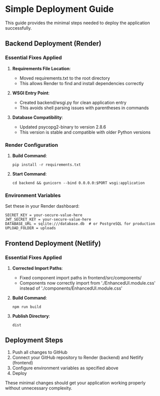 # Simple Deployment Guide

This guide provides the minimal steps needed to deploy the application successfully.

## Backend Deployment (Render)

### Essential Fixes Applied

1. **Requirements File Location**: 
   - Moved requirements.txt to the root directory
   - This allows Render to find and install dependencies correctly

2. **WSGI Entry Point**:
   - Created backend/wsgi.py for clean application entry
   - This avoids shell parsing issues with parentheses in commands

3. **Database Compatibility**:
   - Updated psycopg2-binary to version 2.8.6
   - This version is stable and compatible with older Python versions

### Render Configuration

1. **Build Command**:
   ```
   pip install -r requirements.txt
   ```

2. **Start Command**:
   ```
   cd backend && gunicorn --bind 0.0.0.0:$PORT wsgi:application
   ```

### Environment Variables

Set these in your Render dashboard:

```
SECRET_KEY = your-secure-value-here
JWT_SECRET_KEY = your-secure-value-here
DATABASE_URL = sqlite:///database.db  # or PostgreSQL for production
UPLOAD_FOLDER = uploads
```

## Frontend Deployment (Netlify)

### Essential Fixes Applied

1. **Corrected Import Paths**:
   - Fixed component import paths in frontend/src/components/
   - Components now correctly import from './EnhancedUI.module.css' instead of './components/EnhancedUI.module.css'

2. **Build Command**:
   ```
   npm run build
   ```

3. **Publish Directory**:
   ```
   dist
   ```

## Deployment Steps

1. Push all changes to GitHub
2. Connect your GitHub repository to Render (backend) and Netlify (frontend)
3. Configure environment variables as specified above
4. Deploy

These minimal changes should get your application working properly without unnecessary complexity.